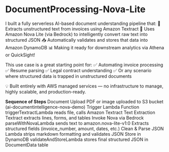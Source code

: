 # DocumentProcessing-Nova-Lite

I built a fully serverless AI-based document understanding pipeline that:
📄 Extracts unstructured text from invoices using Amazon Textract
🧠 Uses Amazon Nova Lite (via Bedrock) to intelligently convert raw text into structured JSON
📥 Automatically validates and stores that data into Amazon DynamoDB
📊 Making it ready for downstream analytics via Athena or QuickSight!

This use case is a great starting point for:
✅ Automating invoice processing
✅ Resume parsing
✅ Legal contract understanding
✅ Or any scenario where structured data is trapped in unstructured documents

💡 Built entirely with AWS managed services — no infrastructure to manage, highly scalable, and production-ready.

**Sequence of Steps**
Document Upload
PDF or image uploaded to S3 bucket (ai-documentintelligence-nova-demo)
Trigger Lambda Function
triggerTextractLambda reads file, calls Amazon Textract
Text Extraction
Textract extracts lines, forms, and tables
Invoke Nova via Bedrock
parseWithNovaLambda sends text to amazon.nova-lite-v1:0
Extracts structured fields (invoice_number, amount, dates, etc.)
Clean & Parse JSON
Lambda strips markdown formatting and validates JSON
Store in DynamoDB
validateAndStoreLambda stores final structured JSON in DocumentData table

